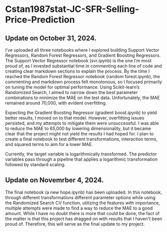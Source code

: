 # Cstan1987stat-JC-SFR-Selling-Price-Prediction

## Update on October 31, 2024.

I’ve uploaded all three notebooks where I explored building Support Vector Regressors, Random Forest Regressors, and Gradient Boosting Regressors. The Support Vector Regressor notebook (svr.ipynb) is the one I’m most proud of, as I invested substantial time in commenting each line of code and creating clear markdown sections to explain the process. By the time I reached the Random Forest Regressor notebook (random forest.ipynb), the commenting and markdown process felt monotonous, so I focused primarily on tuning the model for optimal performance. Using Scikit-learn’s Randomized Search, I aimed to narrow down the best parameter combinations to minimize the MAE on the test data. Unfortunately, the MAE remained around 70,000, with evident overfitting.

Expecting the Gradient Boosting Regressor (gradient boost.ipynb) to yield better results, I moved on to that model. However, overfitting issues persisted, and my attempts to mitigate them were unsuccessful. I was able to reduce the MAE to 65,000 by lowering dimensionality, but it became clear that the project might not yield the results I had hoped for. I plan to create a final notebook to test different transformations, interaction terms, and squared terms to aim for a lower MAE.

Currently, the target variable is logarithmically transformed. The predictor variables pass through a pipeline that applies a logarithmic transformation followed by standard scaling.

## Update on Novemrber 4, 2024.

The final notebook (a new hope.ipynb) has been uploaded. In this notebook, through different transformations different parameter options while using the Randomized Search CV function, utilizing the features with importance, multiple attempts were made to find a way to reduce the MAE to a good amount. While I have no doubt there is more that could be done, the fact of the matter is that this project has dragged on with results that I haven't been proud of. Therefore, this will serve as the final update to my project.
